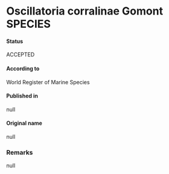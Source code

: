 Oscillatoria corralinae Gomont SPECIES
=======

#### Status
ACCEPTED

#### According to
World Register of Marine Species

#### Published in
null

#### Original name
null

### Remarks
null